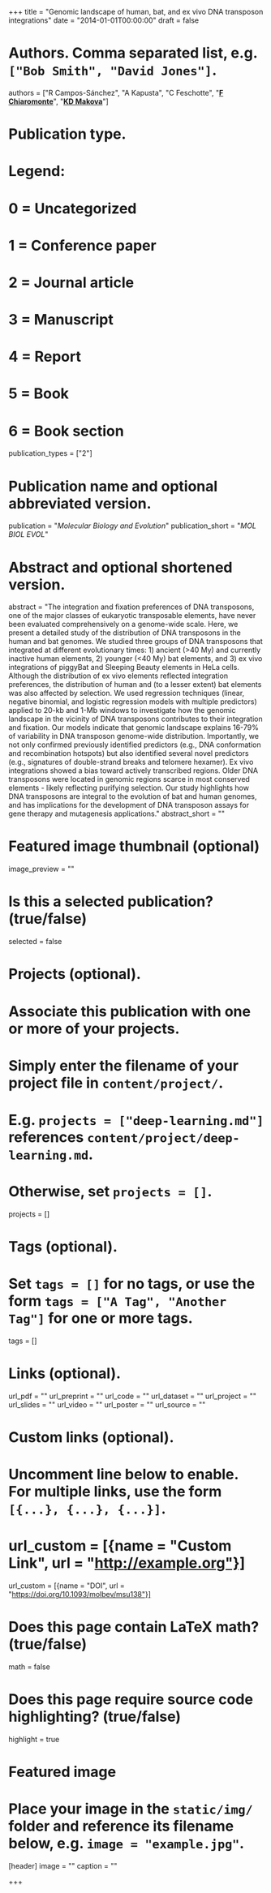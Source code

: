 +++
title = "Genomic landscape of human, bat, and ex vivo DNA transposon integrations"
date = "2014-01-01T00:00:00"
draft = false

# Authors. Comma separated list, e.g. `["Bob Smith", "David Jones"]`.
authors = ["R Campos-Sánchez", "A Kapusta", "C Feschotte", "[__F Chiaromonte__](http://sites.psu.edu/chiaromonte)", "[__KD Makova__](http://www.bx.psu.edu/makova_lab)"]

# Publication type.
# Legend:
# 0 = Uncategorized
# 1 = Conference paper
# 2 = Journal article
# 3 = Manuscript
# 4 = Report
# 5 = Book
# 6 = Book section
publication_types = ["2"]

# Publication name and optional abbreviated version.
publication = "_Molecular Biology and Evolution_"
publication_short = "_MOL BIOL EVOL_"

# Abstract and optional shortened version.
abstract = "The integration and fixation preferences of DNA transposons, one of the major classes of eukaryotic transposable elements, have never been evaluated comprehensively on a genome-wide scale. Here, we present a detailed study of the distribution of DNA transposons in the human and bat genomes. We studied three groups of DNA transposons that integrated at different evolutionary times: 1) ancient (>40 My) and currently inactive human elements, 2) younger (<40 My) bat elements, and 3) ex vivo integrations of piggyBat and Sleeping Beauty elements in HeLa cells. Although the distribution of ex vivo elements reflected integration preferences, the distribution of human and (to a lesser extent) bat elements was also affected by selection. We used regression techniques (linear, negative binomial, and logistic regression models with multiple predictors) applied to 20-kb and 1-Mb windows to investigate how the genomic landscape in the vicinity of DNA transposons contributes to their integration and fixation. Our models indicate that genomic landscape explains 16-79% of variability in DNA transposon genome-wide distribution. Importantly, we not only confirmed previously identified predictors (e.g., DNA conformation and recombination hotspots) but also identified several novel predictors (e.g., signatures of double-strand breaks and telomere hexamer). Ex vivo integrations showed a bias toward actively transcribed regions. Older DNA transposons were located in genomic regions scarce in most conserved elements - likely reflecting purifying selection. Our study highlights how DNA transposons are integral to the evolution of bat and human genomes, and has implications for the development of DNA transposon assays for gene therapy and mutagenesis applications."
abstract_short = ""

# Featured image thumbnail (optional)
image_preview = ""

# Is this a selected publication? (true/false)
selected = false

# Projects (optional).
#   Associate this publication with one or more of your projects.
#   Simply enter the filename of your project file in `content/project/`.
#   E.g. `projects = ["deep-learning.md"]` references `content/project/deep-learning.md`.
#   Otherwise, set `projects = []`.
projects = []

# Tags (optional).
#   Set `tags = []` for no tags, or use the form `tags = ["A Tag", "Another Tag"]` for one or more tags.
tags = []

# Links (optional).
url_pdf = ""
url_preprint = ""
url_code = ""
url_dataset = ""
url_project = ""
url_slides = ""
url_video = ""
url_poster = ""
url_source = ""

# Custom links (optional).
#   Uncomment line below to enable. For multiple links, use the form `[{...}, {...}, {...}]`.
# url_custom = [{name = "Custom Link", url = "http://example.org"}]
url_custom = [{name = "DOI", url = "https://doi.org/10.1093/molbev/msu138"}]

# Does this page contain LaTeX math? (true/false)
math = false

# Does this page require source code highlighting? (true/false)
highlight = true

# Featured image
# Place your image in the `static/img/` folder and reference its filename below, e.g. `image = "example.jpg"`.
[header]
image = ""
caption = ""

+++
